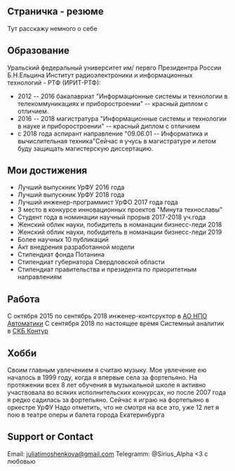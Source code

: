 ## Страничка - резюме

Тут расскажу немного о себе


## Образование

Уральский федеральный университет им/ первго Президентра России Б.Н.Ельцина
Институт радиоэлектроники и информационных технологий - РТФ (ИРИТ-РТФ):
* 2012 -- 2016 бакалавриат "Информационные системы и технологии в телекоммуникациях и приборостроении" -- красный диплом с отличием. 
* 2016 -- 2018 магистратура "Информационные системы и технологии в науке и приборостроении" -- красный диплом с отличием
* с 2018 года аспирант направление "09.06.01 -- Информатика и вычислительная техника"Сейчас я учусь в магистратуре и летом буду защищать магистерскую диссертацию.

## Мои достижения
* Лучший выпускник УрФУ 2016 года
* Лучший выпускник УрФУ 2018 года
* Лучший инженер-программист УрФО 2017 года года
* 3 место в конкурсе инновационных проектов "Минута технославы"
* Студент года в номинации научный прорыв 2017-2018 уч.года
* Женский облик науки, побидитель в номанации бизнесс-леди 2018
* Женский облик науки, побидитель в номанации бизнесс-леди 2019
* Более научных 10 публикаций
* Акт внедрения разработанной модели
* Стипендиат фонда Потанина
* Стипендиат губернатора Свердловской области
* Стипендиат правительства и президента по приоритетным направлениям

## Работа
С октября 2015 по сентябрь 2018 инженер-контсруктор в [АО НПО Автоматики](https://www.npoa.ru/)
С сентября 2018 по настоящее время Системный аналитик в [СКБ Контур](https://kontur.ru/)

## Хобби

Своим главным увлечением я считаю музыку. Мое увлечение ею началось в 1999 году, когда я впервые села за фортепьяно. На протяжении всех 8 лет обучения в музыкальной школе я активно участвовала во всяких исполнительских конкурсах, но после 2007 года я редко садилась за фортепьяно. 
Сейчас я играю на фортепьяно в оркестре УрФУ
Надо отметить, что не смотря на все это, уже 12 лет я пою в театре оперы и балета города Екатеринбурга

## Support or Contact

Email: 
[juliatimoshenkova@gmail.com](juliatimoshenkova@gmail.com)
Telegramm: @Sirius_Alpha
<3 c любовью
